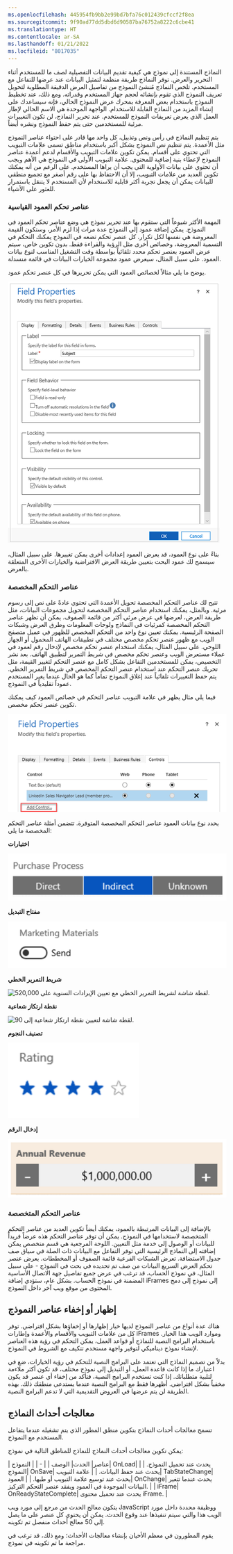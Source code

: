 ```yaml
---
ms.openlocfilehash: 445954fb9bb2e99bd7bfa76c012439cfccf2f8ea
ms.sourcegitcommit: 9f90ad77dd5dbd6d90587ba76752a8222c6cbe41
ms.translationtype: HT
ms.contentlocale: ar-SA
ms.lasthandoff: 01/21/2022
ms.locfileid: "8017035"
---
```

النماذج المستندة إلى نموذج هي كيفية تقديم البيانات التفصيلية لصف ما للمستخدم أثناء التحرير والعرض. توفر النماذج طريقة منظمة لتمثيل البيانات عند عرضها للتفاعل مع المستخدم. تلخص النماذج مُنشئ النموذج من تفاصيل العرض الدقيقة المطلوبة لتحويل تعريف النموذج الذي تقوم بإنشائه لحجم جهاز المستخدم وقدراته. ومع ذلك، عند تخطيط النموذج باستخدام بعض المعرفة بمحرك عرض النموذج الحالي، فإنه سيساعدك على إنشاء المزيد من النماذج القابلة للاستخدام. الواجهة الموحدة هي الاسم الحالي لإطار العمل الذي يعرض تعريفات النموذج للمستخدم. عند تحرير النماذج، لن تكون التغييرات مرئية للمستخدمين حتى يتم حفظ النموذج ونشره أيضاً.

يتم تنظيم النماذج في رأس ونص وتذييل، كل واحد مها قادر على احتواء عناصر النموذج مثل الأعمدة. يتم تنظيم نص النموذج بشكل أكبر باستخدام مناطق تسمى علامات التبويب التي تحتوي على أقسام. يمكن تكوين علامات التبويب والأقسام لدعم أعمدة عناصر النموذج لإعطاء بنية إضافية للمحتوى. علامة التبويب الأولى في النموذج هي الأهم ويجب أن تحتوي على بيانات الأولوية التي يجب أن يراها المستخدم. على الرغم من أنه يمكنك تكوين العديد من علامات التبويب، إلا أن الاحتفاظ بها على رقم أصغر مع تجميع منطقي للبيانات يمكن أن يجعل تجربة أكثر قابلية للاستخدام لأن المستخدم لا يتنقل باستمرار للعثور على الأشياء.

### <a name="standard-column-controls"></a>عناصر تحكم العمود القياسية

المهمة الأكثر شيوعاً التي ستقوم بها عند تحرير نموذج هي وضع عناصر تحكم العمود في النموذج. يمكن إضافة عمود إلى النموذج عدة مرات إذا لزم الأمر، وستكون القيمة المعروضة هي نفسها لكل تكرار. كل عنصر تحكم تضعه في النموذج يمكنك التحكم في التسمية المعروضة، وخصائص أخرى مثل الرؤية والقراءة فقط. بدون تكوين خاص، سيتم عرض العمود بعنصر تحكم محدد تلقائياً بواسطة وقت التشغيل المناسب لنوع بيانات العمود. على سبيل المثال، سيعرض عمود مجموعة الخيارات البيانات في قائمة منسدلة.

يوضح ما يلي مثالاً لخصائص العمود التي يمكن تحريرها في كل عنصر تحكم عمود.

![لقطة شاشة لخصائص العمود التي يمكن تحريرها في كل عنصر تحكم.](../media/MB200.1_03_02_01_01.png)

بناءً على نوع العمود، قد يعرض العمود إعدادات أخرى يمكن تغييرها. على سبيل المثال، سيسمح لك عمود البحث بتعيين طريقة العرض الافتراضية والخيارات الأخرى المتعلقة بالعرض.

### <a name="custom-controls"></a>عناصر التحكم المخصصة 

تتيح لك عناصر التحكم المخصصة تحويل الأعمدة التي تحتوي عادةً على نص إلى رسوم مرئية. وبالمثل، يمكنك استخدام عناصر التحكم المخصصة لتحويل مجموعات البيانات، مثل طريقة العرض، لعرضها في عرض مرئي أكثر من قائمة الصفوف. يمكن أن تظهر عناصر التحكم المخصصة كمرئيات في النماذج ولوحات المعلومات وطرق العرض وشبكات الصفحة الرئيسية. يمكنك تعيين نوع واحد من التحكم المخصص للظهور في عميل متصفح الويب مع ظهور عنصر تحكم مخصص مختلف في تطبيقات الهاتف المحمول أو الجهاز اللوحي. على سبيل المثال، يمكنك استخدام عنصر تحكم مخصص لإدخال رقم لعمود في عملاء مستعرض الويب وعنصر تحكم مخصص في شريط التمرير لتطبيق الهاتف. بعد نشر التخصيص، يمكن للمستخدمين التفاعل بشكل كامل مع عنصر التحكم لتغيير القيمة، مثل تحريك عنصر التحكم عند استخدام عنصر التحكم المخصص في شريط التمرير الخطي. يتم حفظ التغييرات تلقائياً عند إغلاق النموذج تماماً كما هو الحال عندما يغير المستخدم عموداً تقليدياً في النموذج.

فيما يلي مثال يظهر في علامة التبويب عناصر التحكم في خصائص العمود كيف يمكنك تكوين عنصر تحكم مخصص.

![نافذة خصائص العمود مع مربع أحمر حول إضافة عنصر التحكم.](../media/MB200.1_03_02_01_02.png)

 

يحدد نوع بيانات العمود عناصر التحكم المخصصة المتوفرة. تتضمن أمثلة عناصر التحكم المخصصة ما يلي:

**اختيارات**

![لقطة شاشة للاختيارات مع خيارات عملية الشراء المباشرة وغير المباشرة وغير المعروفة.](../media/MB200.1_03_02_01_03.png)

**مفتاح التبديل**

![لقطة شاشة لمفتاح التبديل مع تعيين مواد التسويق إلى إرسال.](../media/MB200.1_03_02_01_04.png)

**شريط التمرير الخطي**

![لقطة شاشة لشريط التمرير الخطي مع تعيين الإيرادات السنوية على 520,000.](../media/MB200.1_03_02_01_05.png)

**نقطة ارتكاز شعاعية**

![لقطة شاشة لتعيين نقطة ارتكاز شعاعية إلى 90.](../media/MB200.1_03_02_01_06.png)

**تصنيف النجوم**

![تصنيف النجوم مع تعيين التصنيف إلى أربع نجوم.](../media/MB200.1_03_02_01_07.png)

**إدخال الرقم**

![لقطة شاشة لإدخال رقم مع تعيين الإيرادات السنوية إلى 1,000,000.00 دولار.](../media/MB200.1_03_02_01_08.png)

### <a name="specialized-controls"></a>عناصر التحكم المتخصصة

بالإضافة إلى البيانات المرتبطة بالعمود، يمكنك أيضاً تكوين العديد من عناصر التحكم المتخصصة لاستخدامها في النموذج. يمكن أن توفر عناصر التحكم هذه عرضاً فريداً للبيانات أو الوصول إلى خدمة مثل التعيين. اللوحة المرجعية هي قسم متخصص يمكن إضافته إلى النماذج الرئيسية التي توفر التفاعل مع البيانات ذات الصلة في سياق صف جدول الاستضافة. تعرض الشبكات الفرعية قائمة الصفوف أو المخططات. يعرض عنصر تحكم العرض السريع البيانات من صف تم تحديده في بحث في النموذج - على سبيل المثال، في نموذج الحساب، قد ترغب في عرض جميع تفاصيل جهة الاتصال الأساسية المضمنة في نموذج الحساب. بشكل عام، ستؤدي إضافة iFrames إلى نموذج إلى دمج المحتوى من موقع ويب آخر داخل النموذج. 

## <a name="show-or-hide-form-elements"></a>إظهار أو إخفاء عناصر النموذج

هناك عدة أنواع من عناصر النموذج لديها خيار إظهارها أو إخفاؤها بشكل افتراضي. توفر كل من علامات التبويب والأقسام والأعمدة وإطارات iFrames وموارد الويب هذا الخيار. باستخدام البرامج النصية للنماذج أو قواعد العمل، يمكن التحكم في رؤية هذه العناصر لإنشاء نموذج ديناميكي لتوفير واجهة مستخدم تتكيف مع الشروط في النموذج.

بدلاً من تصميم النماذج التي تعتمد على البرامج النصية للتحكم في رؤية الخيارات، ضع في اعتبارك ما إذا كانت قاعدة العمل، أو التبديل إلى نموذج مختلف، قد تكون أكثر ملاءمة لتلبية متطلباتك. إذا كنت تستخدم البرامج النصية، فتأكد من إخفاء أي عنصر قد يكون مخفياً بشكل افتراضي. أظهرها فقط مع البرامج النصية عندما يستدعي منطقك ذلك. بهذه الطريقة لن يتم عرضها في العروض التقديمية التي لا تدعم البرامج النصية.

## <a name="form-event-handlers"></a>معالجات أحداث النماذج

تسمح معالجات أحداث النماذج بتكوين منطق المطور الذي يتم تشغيله عندما يتفاعل المستخدم مع النموذج.

يمكن تكوين معالجات أحداث النماذج للنماذج للمناطق التالية في نموذج:

| عناصر| الحدث| الوصف |
| - |
| النموذج| OnLoad| يحدث عند تحميل النموذج. |
| النموذج| OnSave| يحدث عند حفظ البيانات. |
| علامة التبويب| TabStateChange| يحدث عند توسيع علامة التبويب أو طيها. |
| العمود| OnChange| يحدث عندما تتغير البيانات الموجودة في العمود ويفقد عنصر التحكم التركيز. |
| iFrame| OnReadyStateComplete| يحدث عند تحميل محتوى iFrame. |


يتكون معالج الحدث من مرجع إلى مورد ويب JavaScript ووظيفة محددة داخل مورد الويب هذا والتي سيتم تنفيذها عند وقوع الحدث. يمكن أن يحتوي كل عنصر على ما يصل إلى 50 معالج أحداث منفصل تم تكوينه.

يقوم المطورون في معظم الأحيان بإنشاء معالجات الأحداث؛ ومع ذلك، قد ترغب في مراجعة ما تم تكوينه في نموذج.

 

 
